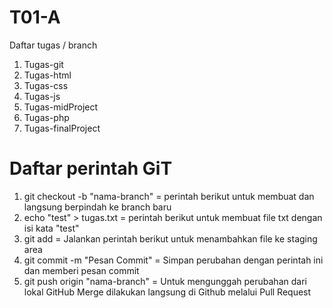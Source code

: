 # T01-A
Daftar tugas / branch
1. Tugas-git
2. Tugas-html
3. Tugas-css
4. Tugas-js
5. Tugas-midProject
6. Tugas-php
7. Tugas-finalProject

# Daftar perintah GiT
1. git checkout -b "nama-branch" = perintah berikut untuk membuat dan langsung berpindah ke branch baru
2. echo "test" > tugas.txt = perintah berikut untuk membuat file txt dengan isi kata "test"
3. git add = Jalankan perintah berikut untuk menambahkan file ke staging area
4. git commit -m "Pesan Commit" = Simpan perubahan dengan perintah ini dan memberi pesan commit
5. git push origin "nama-branch" = Untuk mengunggah perubahan dari lokal GitHub
Merge dilakukan langsung di Github melalui Pull Request
